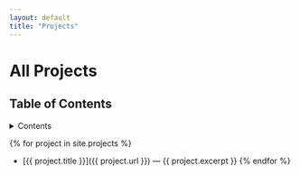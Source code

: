 ```yaml
---
layout: default
title: "Projects"
---
```


# All Projects

## Table of Contents

<details>

   <summary>Contents</summary>

1. [layout: default
title: "Projects"](#layout-default-title-projects)

</details>

{% for project in site.projects %}
- [{{ project.title }}]({{ project.url }}) — {{ project.excerpt }}
{% endfor %}
